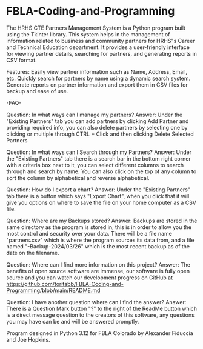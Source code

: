 # FBLA-Coding-and-Programming
The HRHS CTE Partners Management System is a Python program built using the Tkinter library.
This system helps in the management of information related to business and community partners 
for HRHS"s Career and Technical Education department. It provides a user-friendly interface 
for viewing partner details, searching for partners, and generating reports in CSV format.

Features:
Easily view partner information such as Name, Address, Email, etc.
Quickly search for partners by name using a dynamic search system.
Generate reports on partner information and export them in CSV files for backup and ease of use.

-FAQ-

Question: In what ways can I manage my partners?
Answer: Under the "Existing Partners" tab you can add partners by clicking Add Partner and providing required info,
you can also delete partners by selecting one by clicking or multiple through CTRL + Click and then clicking Delete Selected Partners

Question: In what ways can I Search through my Partners?
Answer: Under the "Existing Partners" tab there is a search bar in the bottom right corner with a criteria box next to it,
you can select different columns to search through and search by name. You can also click on the top of any column to sort
the column by alphabetical and reverse alphabetical.

Question: How do I export a chart?
Answer: Under the "Existing Partners" tab there is a button which says "Export Chart", when you click that it will
give you options on where to save the file on your home computer as a CSV file.

Question: Where are my Backups stored?
Answer: Backups are stored in the same directory as the program is stored in, this is in order to allow you the most control and security over your data.
There will be a file name "partners.csv" which is where the program sources its data from, and a file named "-Backup-2024/03/26" which is the most recent backup as of the date on the filename.

Question: Where can I find more information on this project?
Answer: The benefits of open source software are immense, our software is fully open source and you can watch our development progress on GitHub at
https://github.com/toritabb/FBLA-Coding-and-Programming/blob/main/README.md

Question: I have another question where can I find the answer?
Answer: There is a Question Mark button "?" to the right of the ReadMe button which is a direct message question to the creators of this software,
any questions you may have can be and will be answered promptly.


Program designed in Python 3.12 for FBLA Colorado by Alexander Fiduccia and Joe Hopkins.
